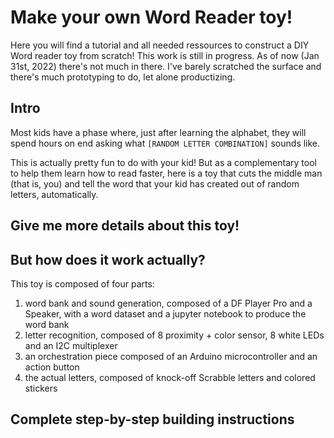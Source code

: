 # Make your own Word Reader toy!
Here you will find a tutorial and all needed ressources to construct a DIY Word reader toy from scratch!
This work is still in progress. As of now (Jan 31st, 2022) there's not much in there. I've barely scratched the surface and there's much prototyping to do, let alone productizing.

## Intro

Most kids have a phase where, just after learning the alphabet, they will spend hours on end asking what `[RANDOM LETTER COMBINATION]` sounds like.

This is actually pretty fun to do with your kid! But as a complementary tool to help them learn how to read faster, here is a toy that cuts the middle man (that is, you) and tell the word that your kid has created out of random letters, automatically.

## Give me more details about this toy!


## But how does it work actually?

This toy is composed of four parts:

1. word bank and sound generation, composed of a DF Player Pro and a Speaker, with a word dataset and a jupyter notebook to produce the word bank
2. letter recognition, composed of 8 proximity + color sensor, 8 white LEDs and an I2C multiplexer
3. an orchestration piece composed of an Arduino microcontroller and an action button
4. the actual letters, composed of knock-off Scrabble letters and colored stickers



## Complete step-by-step building instructions

